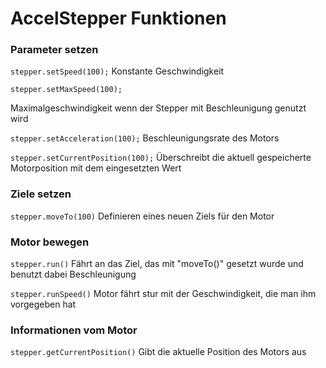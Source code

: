 # AccelStepper Funktionen

### Parameter setzen

`stepper.setSpeed(100);`
Konstante Geschwindigkeit


`stepper.setMaxSpeed(100);`

Maximalgeschwindigkeit wenn der Stepper mit Beschleunigung genutzt wird


`stepper.setAcceleration(100);`
Beschleunigungsrate des Motors


`stepper.setCurrentPosition(100);`
Überschreibt die aktuell gespeicherte Motorposition mit dem eingesetzten Wert


### Ziele setzen

`stepper.moveTo(100)`
Definieren eines neuen Ziels für den Motor


### Motor bewegen

`stepper.run()`
Fährt an das Ziel, das mit "moveTo()" gesetzt wurde und benutzt dabei Beschleunigung

`stepper.runSpeed()`
Motor fährt stur mit der Geschwindigkeit, die man ihm vorgegeben hat


### Informationen vom Motor

`stepper.getCurrentPosition()`
Gibt die aktuelle Position des Motors aus


